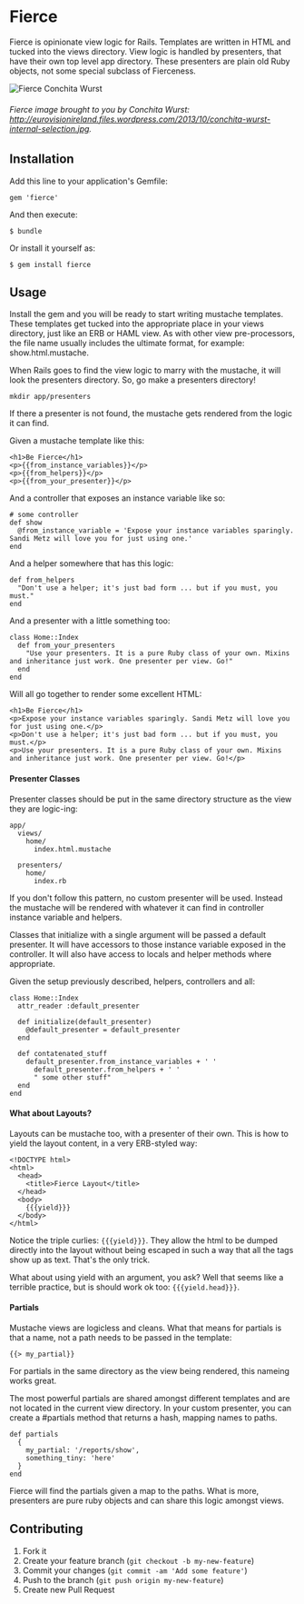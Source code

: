 # Fierce

Fierce is opinionate view logic for Rails. Templates are written in HTML and tucked into the views directory. View logic is handled by presenters, that have their own top level app directory. These presenters are plain old Ruby objects, not some special subclass of Fierceness. 

![Fierce Conchita Wurst](http://eurovisionireland.files.wordpress.com/2013/10/conchita-wurst-internal-selection.jpg)
###### Fierce image brought to you by Conchita Wurst: http://eurovisionireland.files.wordpress.com/2013/10/conchita-wurst-internal-selection.jpg.

## Installation

Add this line to your application's Gemfile:

    gem 'fierce'

And then execute:

    $ bundle

Or install it yourself as:

    $ gem install fierce

## Usage

Install the gem and you will be ready to start writing mustache templates. These templates get tucked into the appropriate place in your views directory, just like an ERB or HAML view. As with other view pre-processors, the file name usually includes the ultimate format, for example: show.html.mustache. 

When Rails goes to find the view logic to marry with the mustache, it will look the presenters directory. So, go make a presenters directory! 

  `mkdir app/presenters`

If there a presenter is not found, the mustache gets rendered from the logic it can find. 

Given a mustache template like this:

    <h1>Be Fierce</h1>
    <p>{{from_instance_variables}}</p>
    <p>{{from_helpers}}</p>
    <p>{{from_your_presenter}}</p>

And a controller that exposes an instance variable like so:

    # some controller 
    def show
      @from_instance_variable = 'Expose your instance variables sparingly. Sandi Metz will love you for just using one.'
    end

And a helper somewhere that has this logic:

    def from_helpers
      "Don't use a helper; it's just bad form ... but if you must, you must."
    end

And a presenter with a little something too:

    class Home::Index
      def from_your_presenters
        "Use your presenters. It is a pure Ruby class of your own. Mixins and inheritance just work. One presenter per view. Go!"
      end
    end

Will all go together to render some excellent HTML:

    <h1>Be Fierce</h1>
    <p>Expose your instance variables sparingly. Sandi Metz will love you for just using one.</p>
    <p>Don't use a helper; it's just bad form ... but if you must, you must.</p>
    <p>Use your presenters. It is a pure Ruby class of your own. Mixins and inheritance just work. One presenter per view. Go!</p>

#### Presenter Classes

Presenter classes should be put in the same directory structure as the view they are logic-ing:

    app/
      views/
        home/
          index.html.mustache

      presenters/
        home/
          index.rb

If you don't follow this pattern, no custom presenter will be used. Instead the mustache will be rendered with whatever it can find in controller instance variable and helpers.

Classes that initialize with a single argument will be passed a default presenter. It will have accessors to those instance variable exposed in the controller. It will also have access to locals and helper methods where appropriate.

Given the setup previously described, helpers, controllers and all:

    class Home::Index
      attr_reader :default_presenter

      def initialize(default_presenter)
        @default_presenter = default_presenter
      end

      def contatenated_stuff
        default_presenter.from_instance_variables + ' '
          default_presenter.from_helpers + ' '
          " some other stuff"
      end
    end 

#### What about Layouts?

Layouts can be mustache too, with a presenter of their own. This is how to yield the layout content, in a very ERB-styled way:

    <!DOCTYPE html>
    <html>
      <head>
        <title>Fierce Layout</title>
      </head>
      <body>
        {{{yield}}}
      </body>
    </html>

Notice the triple curlies: `{{{yield}}}`. They allow the html to be dumped directly into the layout without being escaped in such a way that all the tags show up as text. That's the only trick.

What about using yield with an argument, you ask? Well that seems like a terrible practice, but is should work ok too: `{{{yield.head}}}`.

#### Partials

Mustache views are logicless and cleans. What that means for partials is that a name, not a path needs to be passed in the template:

    {{> my_partial}}

For partials in the same directory as the view being rendered, this nameing works great.

The most powerful partials are shared amongst different templates and are not located in the current view directory. In your custom presenter, you can create a #partials method that returns a hash, mapping names to paths.

    def partials
      {
        my_partial: '/reports/show',
        something_tiny: 'here'
      }
    end 

Fierce will find the partials given a map to the paths. What is more, presenters are pure ruby objects and can share this logic amongst views.


## Contributing

1. Fork it
2. Create your feature branch (`git checkout -b my-new-feature`)
3. Commit your changes (`git commit -am 'Add some feature'`)
4. Push to the branch (`git push origin my-new-feature`)
5. Create new Pull Request
